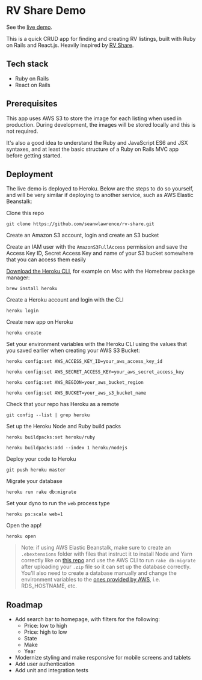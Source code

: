 # RV Share Demo

See the [live demo](rv-share.herokuapp.com).

This is a quick CRUD app for finding and creating RV listings, built with Ruby on Rails and React.js. Heavily inspired by [RV Share](https://rvshare.com).

## Tech stack

- Ruby on Rails
- React on Rails

## Prerequisites

This app uses AWS S3 to store the image for each listing when used in production. During development, the images will be stored locally and this is not required.

It's also a good idea to understand the Ruby and JavaScript ES6 and JSX syntaxes, and at least the basic structure of a Ruby on Rails MVC app before getting started.

## Deployment

The live demo is deployed to Heroku. Below are the steps to do so yourself, and will be very similar if deploying to another service, such as AWS Elastic Beanstalk:

Clone this repo

`git clone https://github.com/seanwlawrence/rv-share.git`

Create an Amazon S3 account, login and create an S3 bucket

Create an IAM user with the `AmazonS3FullAccess` permission and save the Access Key ID, Secret Access Key and name of your S3 bucket somewhere that you can access them easily

[Download the Heroku CLI](https://devcenter.heroku.com/articles/heroku-cli), for example on Mac with the Homebrew package manager:

`brew install heroku`

Create a Heroku account and login with the CLI

`heroku login`

Create new app on Heroku

`heroku create`

Set your environment variables with the Heroku CLI using the values that you saved earlier when creating your AWS S3 Bucket:

`heroku config:set AWS_ACCESS_KEY_ID=your_aws_access_key_id`

`heroku config:set AWS_SECRET_ACCESS_KEY=your_aws_secret_access_key`

`heroku config:set AWS_REGION=your_aws_bucket_region`

`heroku config:set AWS_BUCKET=your_aws_s3_bucket_name`

Check that your repo has Heroku as a remote

`git config --list | grep heroku`

Set up the Heroku Node and Ruby build packs

`heroku buildpacks:set heroku/ruby`

`heroku buildpacks:add --index 1 heroku/nodejs`

Deploy your code to Heroku

`git push heroku master`

Migrate your database

`heroku run rake db:migrate`

Set your dyno to run the `web` process type

`heroku ps:scale web=1`

Open the app!

`heroku open`

> Note: if using AWS Elastic Beanstalk, make sure to create an `.ebextensions` folder with files that instruct it to install Node and Yarn correctly like on [this repo](https://github.com/imgarylai/react_on_rails_with_aws_ebs) and use the AWS CLI to run `rake db:migrate` after uploading your `.zip` file so it can set up the database correctly. You'll also need to create a database manually and change the environment variables to the [ones provided by AWS](https://docs.aws.amazon.com/elasticbeanstalk/latest/dg/create_deploy_Ruby.rds.html), i.e. RDS_HOSTNAME, etc.

## Roadmap

- Add search bar to homepage, with filters for the following:
  - Price: low to high
  - Price: high to low
  - State
  - Make
  - Year
- Modernize styling and make responsive for mobile screens and tablets
- Add user authentication
- Add unit and integration tests

